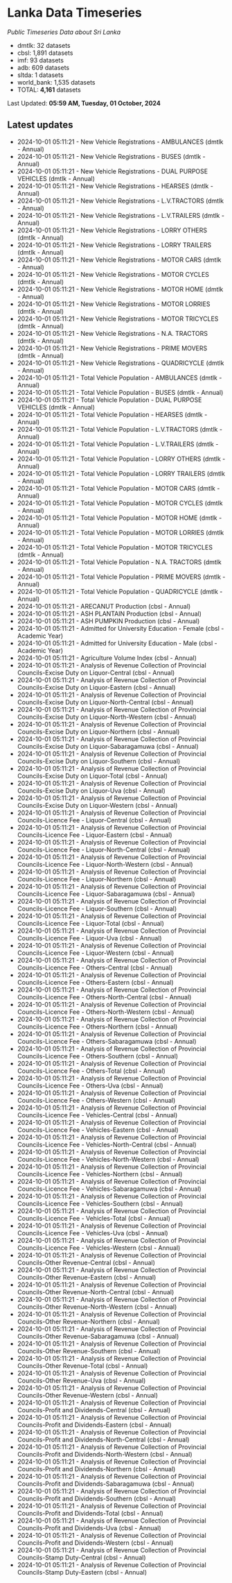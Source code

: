 # Lanka Data Timeseries
*Public Timeseries Data about Sri Lanka*

* dmtlk: 32 datasets
* cbsl: 1,891 datasets
* imf: 93 datasets
* adb: 609 datasets
* sltda: 1 datasets
* world_bank: 1,535 datasets
* TOTAL: **4,161** datasets

Last Updated: **05:59 AM, Tuesday, 01 October, 2024**

## Latest updates

* 2024-10-01 05:11:21 - New Vehicle Registrations - AMBULANCES (dmtlk - Annual)
* 2024-10-01 05:11:21 - New Vehicle Registrations - BUSES (dmtlk - Annual)
* 2024-10-01 05:11:21 - New Vehicle Registrations - DUAL PURPOSE VEHICLES (dmtlk - Annual)
* 2024-10-01 05:11:21 - New Vehicle Registrations - HEARSES (dmtlk - Annual)
* 2024-10-01 05:11:21 - New Vehicle Registrations - L.V.TRACTORS (dmtlk - Annual)
* 2024-10-01 05:11:21 - New Vehicle Registrations - L.V.TRAILERS (dmtlk - Annual)
* 2024-10-01 05:11:21 - New Vehicle Registrations - LORRY OTHERS (dmtlk - Annual)
* 2024-10-01 05:11:21 - New Vehicle Registrations - LORRY TRAILERS (dmtlk - Annual)
* 2024-10-01 05:11:21 - New Vehicle Registrations - MOTOR CARS (dmtlk - Annual)
* 2024-10-01 05:11:21 - New Vehicle Registrations - MOTOR CYCLES (dmtlk - Annual)
* 2024-10-01 05:11:21 - New Vehicle Registrations - MOTOR HOME (dmtlk - Annual)
* 2024-10-01 05:11:21 - New Vehicle Registrations - MOTOR LORRIES (dmtlk - Annual)
* 2024-10-01 05:11:21 - New Vehicle Registrations - MOTOR TRICYCLES (dmtlk - Annual)
* 2024-10-01 05:11:21 - New Vehicle Registrations - N.A. TRACTORS (dmtlk - Annual)
* 2024-10-01 05:11:21 - New Vehicle Registrations - PRIME MOVERS (dmtlk - Annual)
* 2024-10-01 05:11:21 - New Vehicle Registrations - QUADRICYCLE (dmtlk - Annual)
* 2024-10-01 05:11:21 - Total Vehicle Population - AMBULANCES (dmtlk - Annual)
* 2024-10-01 05:11:21 - Total Vehicle Population - BUSES (dmtlk - Annual)
* 2024-10-01 05:11:21 - Total Vehicle Population - DUAL PURPOSE VEHICLES (dmtlk - Annual)
* 2024-10-01 05:11:21 - Total Vehicle Population - HEARSES (dmtlk - Annual)
* 2024-10-01 05:11:21 - Total Vehicle Population - L.V.TRACTORS (dmtlk - Annual)
* 2024-10-01 05:11:21 - Total Vehicle Population - L.V.TRAILERS (dmtlk - Annual)
* 2024-10-01 05:11:21 - Total Vehicle Population - LORRY OTHERS (dmtlk - Annual)
* 2024-10-01 05:11:21 - Total Vehicle Population - LORRY TRAILERS (dmtlk - Annual)
* 2024-10-01 05:11:21 - Total Vehicle Population - MOTOR CARS (dmtlk - Annual)
* 2024-10-01 05:11:21 - Total Vehicle Population - MOTOR CYCLES (dmtlk - Annual)
* 2024-10-01 05:11:21 - Total Vehicle Population - MOTOR HOME (dmtlk - Annual)
* 2024-10-01 05:11:21 - Total Vehicle Population - MOTOR LORRIES (dmtlk - Annual)
* 2024-10-01 05:11:21 - Total Vehicle Population - MOTOR TRICYCLES (dmtlk - Annual)
* 2024-10-01 05:11:21 - Total Vehicle Population - N.A. TRACTORS (dmtlk - Annual)
* 2024-10-01 05:11:21 - Total Vehicle Population - PRIME MOVERS (dmtlk - Annual)
* 2024-10-01 05:11:21 - Total Vehicle Population - QUADRICYCLE (dmtlk - Annual)
* 2024-10-01 05:11:21 - ARECANUT Production (cbsl - Annual)
* 2024-10-01 05:11:21 - ASH PLANTAIN Production (cbsl - Annual)
* 2024-10-01 05:11:21 - ASH PUMPKIN Production (cbsl - Annual)
* 2024-10-01 05:11:21 - Admitted for University Education - Female (cbsl - Academic Year)
* 2024-10-01 05:11:21 - Admitted for University Education - Male (cbsl - Academic Year)
* 2024-10-01 05:11:21 - Agriculture Volume Index (cbsl - Annual)
* 2024-10-01 05:11:21 - Analysis of Revenue Collection of Provincial Councils-Excise Duty on Liquor-Central (cbsl - Annual)
* 2024-10-01 05:11:21 - Analysis of Revenue Collection of Provincial Councils-Excise Duty on Liquor-Eastern (cbsl - Annual)
* 2024-10-01 05:11:21 - Analysis of Revenue Collection of Provincial Councils-Excise Duty on Liquor-North-Central (cbsl - Annual)
* 2024-10-01 05:11:21 - Analysis of Revenue Collection of Provincial Councils-Excise Duty on Liquor-North-Western (cbsl - Annual)
* 2024-10-01 05:11:21 - Analysis of Revenue Collection of Provincial Councils-Excise Duty on Liquor-Northern (cbsl - Annual)
* 2024-10-01 05:11:21 - Analysis of Revenue Collection of Provincial Councils-Excise Duty on Liquor-Sabaragamuwa (cbsl - Annual)
* 2024-10-01 05:11:21 - Analysis of Revenue Collection of Provincial Councils-Excise Duty on Liquor-Southern (cbsl - Annual)
* 2024-10-01 05:11:21 - Analysis of Revenue Collection of Provincial Councils-Excise Duty on Liquor-Total (cbsl - Annual)
* 2024-10-01 05:11:21 - Analysis of Revenue Collection of Provincial Councils-Excise Duty on Liquor-Uva (cbsl - Annual)
* 2024-10-01 05:11:21 - Analysis of Revenue Collection of Provincial Councils-Excise Duty on Liquor-Western (cbsl - Annual)
* 2024-10-01 05:11:21 - Analysis of Revenue Collection of Provincial Councils-Licence Fee - Liquor-Central (cbsl - Annual)
* 2024-10-01 05:11:21 - Analysis of Revenue Collection of Provincial Councils-Licence Fee - Liquor-Eastern (cbsl - Annual)
* 2024-10-01 05:11:21 - Analysis of Revenue Collection of Provincial Councils-Licence Fee - Liquor-North-Central (cbsl - Annual)
* 2024-10-01 05:11:21 - Analysis of Revenue Collection of Provincial Councils-Licence Fee - Liquor-North-Western (cbsl - Annual)
* 2024-10-01 05:11:21 - Analysis of Revenue Collection of Provincial Councils-Licence Fee - Liquor-Northern (cbsl - Annual)
* 2024-10-01 05:11:21 - Analysis of Revenue Collection of Provincial Councils-Licence Fee - Liquor-Sabaragamuwa (cbsl - Annual)
* 2024-10-01 05:11:21 - Analysis of Revenue Collection of Provincial Councils-Licence Fee - Liquor-Southern (cbsl - Annual)
* 2024-10-01 05:11:21 - Analysis of Revenue Collection of Provincial Councils-Licence Fee - Liquor-Total (cbsl - Annual)
* 2024-10-01 05:11:21 - Analysis of Revenue Collection of Provincial Councils-Licence Fee - Liquor-Uva (cbsl - Annual)
* 2024-10-01 05:11:21 - Analysis of Revenue Collection of Provincial Councils-Licence Fee - Liquor-Western (cbsl - Annual)
* 2024-10-01 05:11:21 - Analysis of Revenue Collection of Provincial Councils-Licence Fee - Others-Central (cbsl - Annual)
* 2024-10-01 05:11:21 - Analysis of Revenue Collection of Provincial Councils-Licence Fee - Others-Eastern (cbsl - Annual)
* 2024-10-01 05:11:21 - Analysis of Revenue Collection of Provincial Councils-Licence Fee - Others-North-Central (cbsl - Annual)
* 2024-10-01 05:11:21 - Analysis of Revenue Collection of Provincial Councils-Licence Fee - Others-North-Western (cbsl - Annual)
* 2024-10-01 05:11:21 - Analysis of Revenue Collection of Provincial Councils-Licence Fee - Others-Northern (cbsl - Annual)
* 2024-10-01 05:11:21 - Analysis of Revenue Collection of Provincial Councils-Licence Fee - Others-Sabaragamuwa (cbsl - Annual)
* 2024-10-01 05:11:21 - Analysis of Revenue Collection of Provincial Councils-Licence Fee - Others-Southern (cbsl - Annual)
* 2024-10-01 05:11:21 - Analysis of Revenue Collection of Provincial Councils-Licence Fee - Others-Total (cbsl - Annual)
* 2024-10-01 05:11:21 - Analysis of Revenue Collection of Provincial Councils-Licence Fee - Others-Uva (cbsl - Annual)
* 2024-10-01 05:11:21 - Analysis of Revenue Collection of Provincial Councils-Licence Fee - Others-Western (cbsl - Annual)
* 2024-10-01 05:11:21 - Analysis of Revenue Collection of Provincial Councils-Licence Fee - Vehicles-Central (cbsl - Annual)
* 2024-10-01 05:11:21 - Analysis of Revenue Collection of Provincial Councils-Licence Fee - Vehicles-Eastern (cbsl - Annual)
* 2024-10-01 05:11:21 - Analysis of Revenue Collection of Provincial Councils-Licence Fee - Vehicles-North-Central (cbsl - Annual)
* 2024-10-01 05:11:21 - Analysis of Revenue Collection of Provincial Councils-Licence Fee - Vehicles-North-Western (cbsl - Annual)
* 2024-10-01 05:11:21 - Analysis of Revenue Collection of Provincial Councils-Licence Fee - Vehicles-Northern (cbsl - Annual)
* 2024-10-01 05:11:21 - Analysis of Revenue Collection of Provincial Councils-Licence Fee - Vehicles-Sabaragamuwa (cbsl - Annual)
* 2024-10-01 05:11:21 - Analysis of Revenue Collection of Provincial Councils-Licence Fee - Vehicles-Southern (cbsl - Annual)
* 2024-10-01 05:11:21 - Analysis of Revenue Collection of Provincial Councils-Licence Fee - Vehicles-Total (cbsl - Annual)
* 2024-10-01 05:11:21 - Analysis of Revenue Collection of Provincial Councils-Licence Fee - Vehicles-Uva (cbsl - Annual)
* 2024-10-01 05:11:21 - Analysis of Revenue Collection of Provincial Councils-Licence Fee - Vehicles-Western (cbsl - Annual)
* 2024-10-01 05:11:21 - Analysis of Revenue Collection of Provincial Councils-Other Revenue-Central (cbsl - Annual)
* 2024-10-01 05:11:21 - Analysis of Revenue Collection of Provincial Councils-Other Revenue-Eastern (cbsl - Annual)
* 2024-10-01 05:11:21 - Analysis of Revenue Collection of Provincial Councils-Other Revenue-North-Central (cbsl - Annual)
* 2024-10-01 05:11:21 - Analysis of Revenue Collection of Provincial Councils-Other Revenue-North-Western (cbsl - Annual)
* 2024-10-01 05:11:21 - Analysis of Revenue Collection of Provincial Councils-Other Revenue-Northern (cbsl - Annual)
* 2024-10-01 05:11:21 - Analysis of Revenue Collection of Provincial Councils-Other Revenue-Sabaragamuwa (cbsl - Annual)
* 2024-10-01 05:11:21 - Analysis of Revenue Collection of Provincial Councils-Other Revenue-Southern (cbsl - Annual)
* 2024-10-01 05:11:21 - Analysis of Revenue Collection of Provincial Councils-Other Revenue-Total (cbsl - Annual)
* 2024-10-01 05:11:21 - Analysis of Revenue Collection of Provincial Councils-Other Revenue-Uva (cbsl - Annual)
* 2024-10-01 05:11:21 - Analysis of Revenue Collection of Provincial Councils-Other Revenue-Western (cbsl - Annual)
* 2024-10-01 05:11:21 - Analysis of Revenue Collection of Provincial Councils-Profit and Dividends-Central (cbsl - Annual)
* 2024-10-01 05:11:21 - Analysis of Revenue Collection of Provincial Councils-Profit and Dividends-Eastern (cbsl - Annual)
* 2024-10-01 05:11:21 - Analysis of Revenue Collection of Provincial Councils-Profit and Dividends-North-Central (cbsl - Annual)
* 2024-10-01 05:11:21 - Analysis of Revenue Collection of Provincial Councils-Profit and Dividends-North-Western (cbsl - Annual)
* 2024-10-01 05:11:21 - Analysis of Revenue Collection of Provincial Councils-Profit and Dividends-Northern (cbsl - Annual)
* 2024-10-01 05:11:21 - Analysis of Revenue Collection of Provincial Councils-Profit and Dividends-Sabaragamuwa (cbsl - Annual)
* 2024-10-01 05:11:21 - Analysis of Revenue Collection of Provincial Councils-Profit and Dividends-Southern (cbsl - Annual)
* 2024-10-01 05:11:21 - Analysis of Revenue Collection of Provincial Councils-Profit and Dividends-Total (cbsl - Annual)
* 2024-10-01 05:11:21 - Analysis of Revenue Collection of Provincial Councils-Profit and Dividends-Uva (cbsl - Annual)
* 2024-10-01 05:11:21 - Analysis of Revenue Collection of Provincial Councils-Profit and Dividends-Western (cbsl - Annual)
* 2024-10-01 05:11:21 - Analysis of Revenue Collection of Provincial Councils-Stamp Duty-Central (cbsl - Annual)
* 2024-10-01 05:11:21 - Analysis of Revenue Collection of Provincial Councils-Stamp Duty-Eastern (cbsl - Annual)